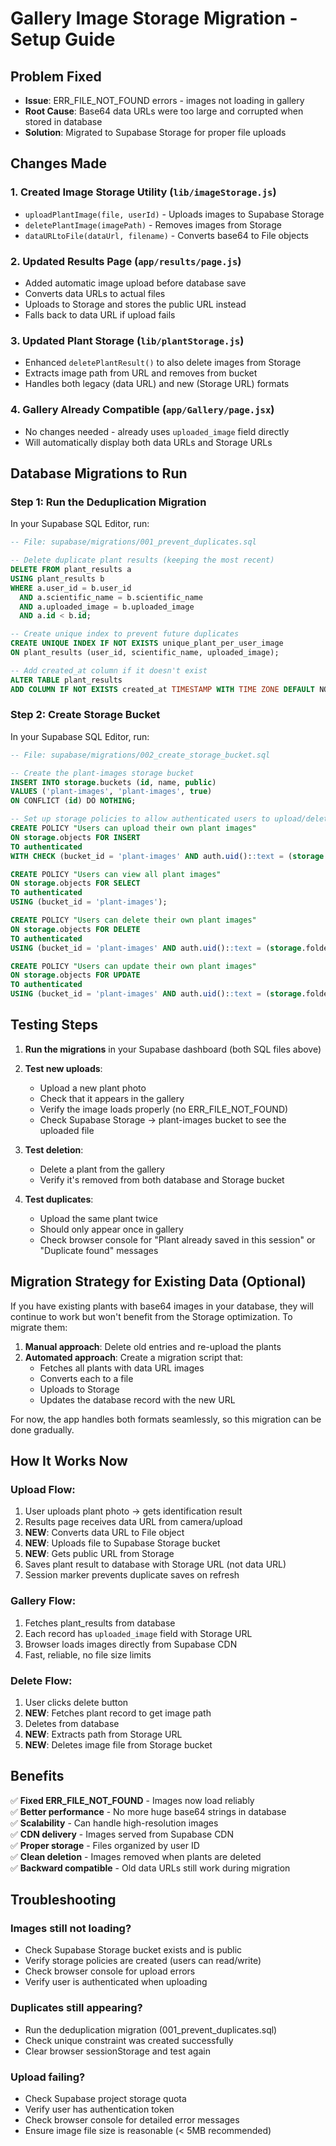 # Gallery Image Storage Migration - Setup Guide

## Problem Fixed
- **Issue**: ERR_FILE_NOT_FOUND errors - images not loading in gallery
- **Root Cause**: Base64 data URLs were too large and corrupted when stored in database
- **Solution**: Migrated to Supabase Storage for proper file uploads

## Changes Made

### 1. Created Image Storage Utility (`lib/imageStorage.js`)
- `uploadPlantImage(file, userId)` - Uploads images to Supabase Storage
- `deletePlantImage(imagePath)` - Removes images from Storage
- `dataURLtoFile(dataUrl, filename)` - Converts base64 to File objects

### 2. Updated Results Page (`app/results/page.js`)
- Added automatic image upload before database save
- Converts data URLs to actual files
- Uploads to Storage and stores the public URL instead
- Falls back to data URL if upload fails

### 3. Updated Plant Storage (`lib/plantStorage.js`)
- Enhanced `deletePlantResult()` to also delete images from Storage
- Extracts image path from URL and removes from bucket
- Handles both legacy (data URL) and new (Storage URL) formats

### 4. Gallery Already Compatible (`app/Gallery/page.jsx`)
- No changes needed - already uses `uploaded_image` field directly
- Will automatically display both data URLs and Storage URLs

## Database Migrations to Run

### Step 1: Run the Deduplication Migration
In your Supabase SQL Editor, run:
```sql
-- File: supabase/migrations/001_prevent_duplicates.sql

-- Delete duplicate plant results (keeping the most recent)
DELETE FROM plant_results a
USING plant_results b
WHERE a.user_id = b.user_id
  AND a.scientific_name = b.scientific_name
  AND a.uploaded_image = b.uploaded_image
  AND a.id < b.id;

-- Create unique index to prevent future duplicates
CREATE UNIQUE INDEX IF NOT EXISTS unique_plant_per_user_image 
ON plant_results (user_id, scientific_name, uploaded_image);

-- Add created_at column if it doesn't exist
ALTER TABLE plant_results 
ADD COLUMN IF NOT EXISTS created_at TIMESTAMP WITH TIME ZONE DEFAULT NOW();
```

### Step 2: Create Storage Bucket
In your Supabase SQL Editor, run:
```sql
-- File: supabase/migrations/002_create_storage_bucket.sql

-- Create the plant-images storage bucket
INSERT INTO storage.buckets (id, name, public)
VALUES ('plant-images', 'plant-images', true)
ON CONFLICT (id) DO NOTHING;

-- Set up storage policies to allow authenticated users to upload/delete their own images
CREATE POLICY "Users can upload their own plant images"
ON storage.objects FOR INSERT
TO authenticated
WITH CHECK (bucket_id = 'plant-images' AND auth.uid()::text = (storage.foldername(name))[1]);

CREATE POLICY "Users can view all plant images"
ON storage.objects FOR SELECT
TO authenticated
USING (bucket_id = 'plant-images');

CREATE POLICY "Users can delete their own plant images"
ON storage.objects FOR DELETE
TO authenticated
USING (bucket_id = 'plant-images' AND auth.uid()::text = (storage.foldername(name))[1]);

CREATE POLICY "Users can update their own plant images"
ON storage.objects FOR UPDATE
TO authenticated
USING (bucket_id = 'plant-images' AND auth.uid()::text = (storage.foldername(name))[1]);
```

## Testing Steps

1. **Run the migrations** in your Supabase dashboard (both SQL files above)

2. **Test new uploads**:
   - Upload a new plant photo
   - Check that it appears in the gallery
   - Verify the image loads properly (no ERR_FILE_NOT_FOUND)
   - Check Supabase Storage → plant-images bucket to see the uploaded file

3. **Test deletion**:
   - Delete a plant from the gallery
   - Verify it's removed from both database and Storage bucket

4. **Test duplicates**:
   - Upload the same plant twice
   - Should only appear once in gallery
   - Check browser console for "Plant already saved in this session" or "Duplicate found" messages

## Migration Strategy for Existing Data (Optional)

If you have existing plants with base64 images in your database, they will continue to work but won't benefit from the Storage optimization. To migrate them:

1. **Manual approach**: Delete old entries and re-upload the plants
2. **Automated approach**: Create a migration script that:
   - Fetches all plants with data URL images
   - Converts each to a file
   - Uploads to Storage
   - Updates the database record with the new URL

For now, the app handles both formats seamlessly, so this migration can be done gradually.

## How It Works Now

### Upload Flow:
1. User uploads plant photo → gets identification result
2. Results page receives data URL from camera/upload
3. **NEW**: Converts data URL to File object
4. **NEW**: Uploads file to Supabase Storage bucket
5. **NEW**: Gets public URL from Storage
6. Saves plant result to database with Storage URL (not data URL)
7. Session marker prevents duplicate saves on refresh

### Gallery Flow:
1. Fetches plant_results from database
2. Each record has `uploaded_image` field with Storage URL
3. Browser loads images directly from Supabase CDN
4. Fast, reliable, no file size limits

### Delete Flow:
1. User clicks delete button
2. **NEW**: Fetches plant record to get image path
3. Deletes from database
4. **NEW**: Extracts path from Storage URL
5. **NEW**: Deletes image file from Storage bucket

## Benefits

✅ **Fixed ERR_FILE_NOT_FOUND** - Images now load reliably  
✅ **Better performance** - No more huge base64 strings in database  
✅ **Scalability** - Can handle high-resolution images  
✅ **CDN delivery** - Images served from Supabase CDN  
✅ **Proper storage** - Files organized by user ID  
✅ **Clean deletion** - Images removed when plants are deleted  
✅ **Backward compatible** - Old data URLs still work during migration  

## Troubleshooting

### Images still not loading?
- Check Supabase Storage bucket exists and is public
- Verify storage policies are created (users can read/write)
- Check browser console for upload errors
- Verify user is authenticated when uploading

### Duplicates still appearing?
- Run the deduplication migration (001_prevent_duplicates.sql)
- Check unique constraint was created successfully
- Clear browser sessionStorage and test again

### Upload failing?
- Check Supabase project storage quota
- Verify user has authentication token
- Check browser console for detailed error messages
- Ensure image file size is reasonable (< 5MB recommended)
